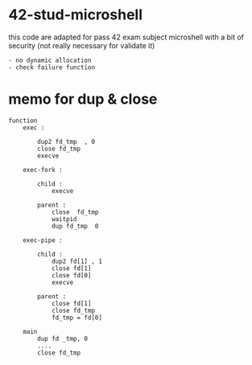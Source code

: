 # 42-stud-microshell

this code are adapted for pass 42 exam subject microshell with a bit of security (not really necessary for validate it)

	- no dynamic allocation
	- check failure function
	
memo for dup & close
====================

	function 
		exec :
		
			dup2 fd_tmp  , 0
			close fd_tmp
			execve
	
		exec-fork :
		
			child :
				execve
				
			parent :
				close  fd_tmp
				waitpid 
				dup fd_tmp  0
				
		exec-pipe :
		
			child :
				dup2 fd[1] , 1
				close fd[1]
				close fd[0]
				execve
				
			parent :
				close fd[1]
				close fd_tmp
				fd_tmp = fd[0]
		
		main 
			dup fd _tmp, 0
			....
			close fd_tmp
				
			
				
		

	
